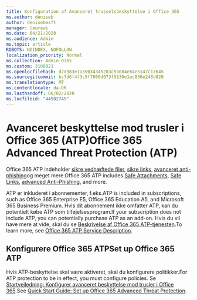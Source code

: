 ```yaml
---
title: Konfiguration af Avanceret trusselsbeskyttelse i Office 365
ms.author: deniseb
author: denisebmsft
manager: laurawi
ms.date: 04/21/2020
ms.audience: Admin
ms.topic: article
ROBOTS: NOINDEX, NOFOLLOW
localization_priority: Normal
ms.collection: Admin_O365
ms.custom: 3100021
ms.openlocfilehash: d7d983e1a39034345283c5b084e84e5147c17645
ms.sourcegitcommit: bc7d6f4f3c9f7060d073f5130e1ec856e248d020
ms.translationtype: MT
ms.contentlocale: da-DK
ms.lasthandoff: 06/02/2020
ms.locfileid: "44502745"
---
```

# <a name="office-365-advanced-threat-protection-atp"></a><span data-ttu-id="0df0f-102">Avanceret beskyttelse mod trusler i Office 365 (ATP)</span><span class="sxs-lookup"><span data-stu-id="0df0f-102">Office 365 Advanced Threat Protection (ATP)</span></span>

<span data-ttu-id="0df0f-103">Office 365 ATP indeholder [sikre vedhæftede filer,](https://docs.microsoft.com/microsoft-365/security/office-365-security/atp-safe-attachments) [sikre links,](https://docs.microsoft.com/microsoft-365/security/office-365-security/atp-safe-links) [avanceret anti-phishing](https://docs.microsoft.com/microsoft-365/security/office-365-security/atp-anti-phishing)og meget mere.</span><span class="sxs-lookup"><span data-stu-id="0df0f-103">Office 365 ATP includes [Safe Attachments](https://docs.microsoft.com/microsoft-365/security/office-365-security/atp-safe-attachments), [Safe Links](https://docs.microsoft.com/microsoft-365/security/office-365-security/atp-safe-links), [advanced Anti-Phishing](https://docs.microsoft.com/microsoft-365/security/office-365-security/atp-anti-phishing), and more.</span></span> 

<span data-ttu-id="0df0f-104">ATP er inkluderet i abonnementer, f.eks.</span><span class="sxs-lookup"><span data-stu-id="0df0f-104">ATP is included in subscriptions, such as Office 365 Enterprise E5, Office 365 Education A5, and Microsoft 365 Business Premium.</span></span> <span data-ttu-id="0df0f-105">Hvis dit abonnement ikke omfatter ATP, kan du potentielt købe ATP som tilføjelsesprogram.</span><span class="sxs-lookup"><span data-stu-id="0df0f-105">If your subscription does not include ATP, you can potentially purchase ATP as an add-on.</span></span> <span data-ttu-id="0df0f-106">Hvis du vil have mere at vide, skal du se [Beskrivelse af Office 365 ATP-tjenesten](https://docs.microsoft.com/office365/servicedescriptions/office-365-advanced-threat-protection-service-description).</span><span class="sxs-lookup"><span data-stu-id="0df0f-106">To learn more, see [Office 365 ATP Service Description](https://docs.microsoft.com/office365/servicedescriptions/office-365-advanced-threat-protection-service-description).</span></span>

## <a name="set-up-office-365-atp"></a><span data-ttu-id="0df0f-107">Konfigurere Office 365 ATP</span><span class="sxs-lookup"><span data-stu-id="0df0f-107">Set up Office 365 ATP</span></span>

<span data-ttu-id="0df0f-108">Hvis ATP-beskyttelse skal være aktiveret, skal du konfigurere politikker.</span><span class="sxs-lookup"><span data-stu-id="0df0f-108">For ATP protection to be in effect, you must configure policies.</span></span> <span data-ttu-id="0df0f-109">Se [Startvejledning: Konfigurer avanceret beskyttelse mod trusler i Office 365](https://docs.microsoft.com/office365/securitycompliance/checklist-atp-setup).</span><span class="sxs-lookup"><span data-stu-id="0df0f-109">See [Quick Start Guide: Set up Office 365 Advanced Threat Protection](https://docs.microsoft.com/office365/securitycompliance/checklist-atp-setup).</span></span>

